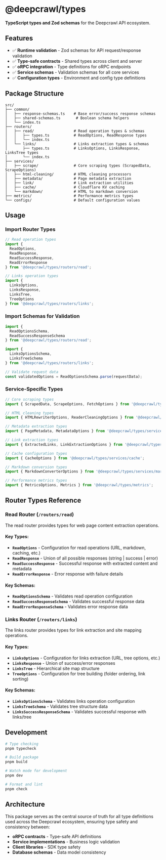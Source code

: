 # @deepcrawl/types

**TypeScript types and Zod schemas** for the Deepcrawl API ecosystem.

## Features

- ✅ **Runtime validation** - Zod schemas for API request/response validation
- ✅ **Type-safe contracts** - Shared types across client and server
- ✅ **oRPC integration** - Type definitions for oRPC endpoints
- ✅ **Service schemas** - Validation schemas for all core services
- ✅ **Configuration types** - Environment and config type definitions

## Package Structure

```
src/
├── common/
│   ├── response-schemas.ts    # Base error/success response schemas
│   ├── shared-schemas.ts       # Boolean schema helpers
│   └── index.ts
├── routers/
│   ├── read/                  # Read operation types & schemas
│   │   ├── types.ts           # ReadOptions, ReadResponse types
│   │   └── index.ts
│   └── links/                 # Links extraction types & schemas
│       ├── types.ts           # LinksOptions, LinksResponse, LinksTree types
│       └── index.ts
├── services/
│   ├── scrape/                # Core scraping types (ScrapedData, ScrapeOptions)
│   ├── html-cleaning/         # HTML cleaning processors
│   ├── metadata/              # Page metadata extraction
│   ├── link/                  # Link extraction utilities
│   ├── cache/                 # Cloudflare KV caching
│   └── markdown/              # HTML to markdown conversion
├── metrics/                   # Performance metrics types
└── configs/                   # Default configuration values
```

## Usage

### Import Router Types
```typescript
// Read operation types
import { 
  ReadOptions, 
  ReadResponse,
  ReadSuccessResponse,
  ReadErrorResponse 
} from '@deepcrawl/types/routers/read';

// Links operation types
import { 
  LinksOptions,
  LinksResponse,
  LinksTree,
  TreeOptions 
} from '@deepcrawl/types/routers/links';
```

### Import Schemas for Validation
```typescript
import { 
  ReadOptionsSchema, 
  ReadSuccessResponseSchema 
} from '@deepcrawl/types/routers/read';

import {
  LinksOptionsSchema,
  LinksTreeSchema
} from '@deepcrawl/types/routers/links';

// Validate request data
const validatedOptions = ReadOptionsSchema.parse(requestData);
```

### Service-Specific Types
```typescript
// Core scraping types
import { ScrapedData, ScrapeOptions, FetchOptions } from '@deepcrawl/types/services/scrape';

// HTML cleaning types
import { HTMLRewriterOptions, ReaderCleaningOptions } from '@deepcrawl/types/services/html-cleaning';

// Metadata extraction types
import { PageMetadata, MetadataOptions } from '@deepcrawl/types/services/metadata';

// Link extraction types
import { ExtractedLinks, LinkExtractionOptions } from '@deepcrawl/types/services/link';

// Cache configuration types
import { CacheOptions } from '@deepcrawl/types/services/cache';

// Markdown conversion types
import { MarkdownConverterOptions } from '@deepcrawl/types/services/markdown';

// Performance metrics types
import { MetricsOptions, Metrics } from '@deepcrawl/types/metrics';
```

## Router Types Reference

### Read Router (`/routers/read`)

The read router provides types for web page content extraction operations.

#### Key Types:
- **`ReadOptions`** - Configuration for read operations (URL, markdown, caching, etc.)
- **`ReadResponse`** - Union of all possible responses (string | success | error)
- **`ReadSuccessResponse`** - Successful response with extracted content and metadata
- **`ReadErrorResponse`** - Error response with failure details

#### Key Schemas:
- **`ReadOptionsSchema`** - Validates read operation configuration
- **`ReadSuccessResponseSchema`** - Validates successful response data
- **`ReadErrorResponseSchema`** - Validates error response data

### Links Router (`/routers/links`)

The links router provides types for link extraction and site mapping operations.

#### Key Types:
- **`LinksOptions`** - Configuration for links extraction (URL, tree options, etc.)
- **`LinksResponse`** - Union of success/error responses
- **`LinksTree`** - Hierarchical site map structure
- **`TreeOptions`** - Configuration for tree building (folder ordering, link sorting)

#### Key Schemas:
- **`LinksOptionsSchema`** - Validates links operation configuration
- **`LinksTreeSchema`** - Validates tree structure data
- **`LinksSuccessResponseSchema`** - Validates successful response with links/tree

## Development

```bash
# Type checking
pnpm typecheck

# Build package
pnpm build

# Watch mode for development
pnpm dev

# Format and lint
pnpm check
```

## Architecture

This package serves as the central source of truth for all type definitions used across the Deepcrawl ecosystem, ensuring type safety and consistency between:

- **oRPC contracts** - Type-safe API definitions
- **Service implementations** - Business logic validation
- **Client libraries** - SDK type safety
- **Database schemas** - Data model consistency